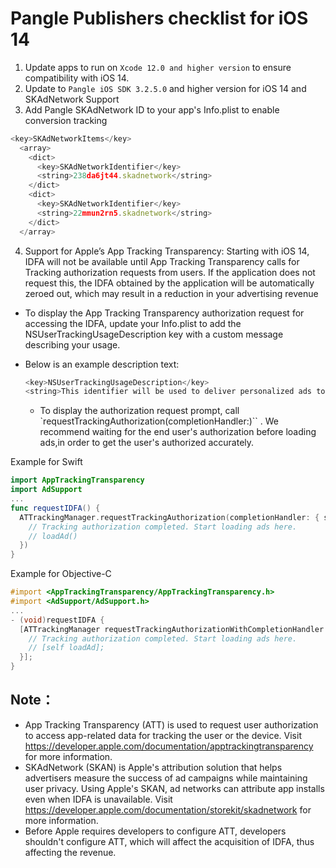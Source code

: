 # Pangle Publishers checklist for iOS 14

1. Update apps to run on `Xcode 12.0 and higher version` to ensure compatibility with iOS 14.
2. Update to `Pangle iOS SDK 3.2.5.0` and higher version for iOS 14 and SKAdNetwork Support
3. Add Pangle SKAdNetwork ID to your app's Info.plist to enable conversion tracking

```javascript
<key>SKAdNetworkItems</key>
  <array>
    <dict>
      <key>SKAdNetworkIdentifier</key>
      <string>238da6jt44.skadnetwork</string>
    </dict>
    <dict>
      <key>SKAdNetworkIdentifier</key>
      <string>22mmun2rn5.skadnetwork</string>
    </dict>
  </array>
```


4. Support for Apple’s App Tracking Transparency: Starting with iOS 14, IDFA will not be available until App Tracking Transparency calls for Tracking authorization requests from users. If the application does not request this, the IDFA obtained by the application will be automatically zeroed out, which may result in a reduction in your advertising revenue
  - To display the App Tracking Transparency authorization request for accessing the IDFA, update your Info.plist to add the NSUserTrackingUsageDescription key with a custom message describing your usage.
  - Below is an example description text:

    ```javascript
    <key>NSUserTrackingUsageDescription</key>
    <string>This identifier will be used to deliver personalized ads to you</string>
    ```

    - To display the authorization request prompt, call `requestTrackingAuthorization(completionHandler:)`` . We recommend waiting for the end user's authorization before loading ads,in order to get the user's authorized accurately.

Example for Swift

```swift
import AppTrackingTransparency
import AdSupport
...
func requestIDFA() {
  ATTrackingManager.requestTrackingAuthorization(completionHandler: { status in
    // Tracking authorization completed. Start loading ads here.
    // loadAd()
  })
}
```

Example for Objective-C

```objective-c
#import <AppTrackingTransparency/AppTrackingTransparency.h>
#import <AdSupport/AdSupport.h>
...
- (void)requestIDFA {
  [ATTrackingManager requestTrackingAuthorizationWithCompletionHandler:^(ATTrackingManagerAuthorizationStatus status) {
    // Tracking authorization completed. Start loading ads here.
    // [self loadAd];
  }];
}
```


## Note：
- App Tracking Transparency (ATT) is used to request user authorization to access app-related data for tracking the user or the device. Visit https://developer.apple.com/documentation/apptrackingtransparency for more information.
- SKAdNetwork (SKAN) is Apple's attribution solution that helps advertisers measure the success of ad campaigns while maintaining user privacy. Using Apple's SKAN, ad networks can attribute app installs even when IDFA is unavailable. Visit https://developer.apple.com/documentation/storekit/skadnetwork for more information.
- Before Apple requires developers to configure ATT, developers shouldn't configure ATT, which will affect the acquisition of IDFA, thus affecting the revenue.

